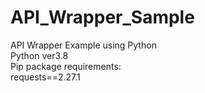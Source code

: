 # API_Wrapper_Sample
API Wrapper Example using Python <br/>
Python ver3.8 <br/>
Pip package requirements: <br/>
requests==2.27.1

